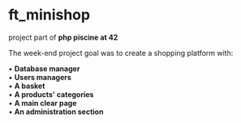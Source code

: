 # ft_minishop
project part of **php piscine at 42**

The week-end project goal was to create a shopping platform with:

• **Database manager**   
• **Users managers**   
• **A basket**  
• **A products' categories**   
• **A main clear page**  
• **An administration section**  
